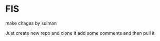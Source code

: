 # FIS

make chages by sulman

Just create new repo and clone it 
add some comments and then pull it

